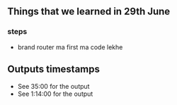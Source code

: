 ## Things that we learned in 29th June 


### steps
- brand router ma first ma code lekhe

## Outputs timestamps
- See 35:00 for the output
- See 1:14:00 for the output